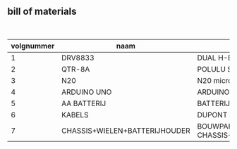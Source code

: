 ## bill of materials
<br />

|volgnummer|naam|omschrijving|nieuw/recup|kostprijs/stuk|aantal|subtotaal|
|----------|----|------------|-----------|---------|------|---------|
|         1|   DRV8833 | DUAL H-BRUG 6X            | NIEUW      |        1,18     |  6   |     7,09      
|         2|   QTR-8A | POLULU SENSOR ARRAY           | NIEUW      |       12,00    |  1  |     12,00    
|         3|   N20 | N20 micro metal gear motors 50:1        | NIEUW      |       7,08   |  2  |     14,16  
|         4|  ARDUINO UNO | ARDUINO UNO | RECUP    |     0 |  1  |     0 
|         5|  AA BATTERIJ | BATTERIJEN | RECUP      |      0   |  4 |    0  
|         6|   KABELS| DUPONT JUMPER KABELS  | RECUP     |     0   |  30+ |     0
|         7|   CHASSIS+WIELEN+BATTERIJHOUDER| BOUWPAKKET CHASSIS+WIELEN+BATTERIJHOUDER| NIEUW    |    14,04 |  1 |    14,04
